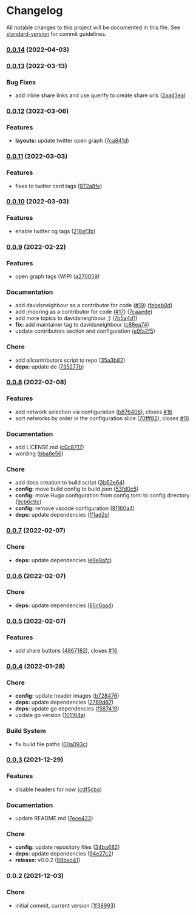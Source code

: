 # Changelog

All notable changes to this project will be documented in this file. See [standard-version](https://github.com/conventional-changelog/standard-version) for commit guidelines.

### [0.0.14](https://github.com/dnb-org/dnb-hugo-sitemap/compare/v0.0.13...v0.0.14) (2022-04-03)

### [0.0.13](https://github.com/dnb-org/dnb-hugo-sitemap/compare/v0.0.12...v0.0.13) (2022-03-13)


### Bug Fixes

* add inline share links and use querify to create share urls ([2aad3ea](https://github.com/dnb-org/dnb-hugo-sitemap/commit/2aad3eac3b4911fb59b0c77789a5fc3f0f530ce9))

### [0.0.12](https://github.com/dnb-org/dnb-hugo-sitemap/compare/v0.0.11...v0.0.12) (2022-03-06)


### Features

* **layouts:** update twitter open graph ([7ca841d](https://github.com/dnb-org/dnb-hugo-sitemap/commit/7ca841d741c3c29d30043de7ea1c5cfa03498c96))

### [0.0.11](https://github.com/dnb-org/dnb-hugo-sitemap/compare/v0.0.10...v0.0.11) (2022-03-03)


### Features

* fixes to twitter card tags ([972a8fe](https://github.com/dnb-org/dnb-hugo-sitemap/commit/972a8fe46cd16216081cd82a829ec6230daea76c))

### [0.0.10](https://github.com/dnb-org/dnb-hugo-sitemap/compare/v0.0.9...v0.0.10) (2022-03-03)


### Features

* enable twitter og tags ([218af3b](https://github.com/dnb-org/dnb-hugo-sitemap/commit/218af3b6da088772d1808347d0ec536e1d5a1843))

### [0.0.9](https://github.com/dnb-org/dnb-hugo-sitemap/compare/v0.0.8...v0.0.9) (2022-02-22)


### Features

* open graph tags (WIP) ([a270059](https://github.com/dnb-org/dnb-hugo-sitemap/commit/a270059d2778ab85fae2ade9cc66ba191729c10c))


### Documentation

* add davidsneighbour as a contributor for code ([#19](https://github.com/dnb-org/dnb-hugo-sitemap/issues/19)) ([febeb8d](https://github.com/dnb-org/dnb-hugo-sitemap/commit/febeb8d91dee3ec8cbead5ba25c21c16c738bc8a))
* add jmooring as a contributor for code ([#17](https://github.com/dnb-org/dnb-hugo-sitemap/issues/17)) ([7caaede](https://github.com/dnb-org/dnb-hugo-sitemap/commit/7caaede153977768499fc0b523959a07fd5d5d0a))
* add more topics to davidsneighbour ;) ([7b5a4d1](https://github.com/dnb-org/dnb-hugo-sitemap/commit/7b5a4d170d22d9b6c6a998cd5079d3afc68afb10))
* **fix:** add maintainer tag to davidsneighbour ([c88ea74](https://github.com/dnb-org/dnb-hugo-sitemap/commit/c88ea74e08e4390381c43d3f8785ee9e40d02bcb))
* update contributors section and configuration ([e9fa2f5](https://github.com/dnb-org/dnb-hugo-sitemap/commit/e9fa2f5498fab6bb412a12bfc324299ea9b0908c))


### Chore

* add allcontributors script to repo ([35a3b82](https://github.com/dnb-org/dnb-hugo-sitemap/commit/35a3b823b50b8ab2b58161ac7a4e79716cbeebc7))
* **deps:** update de ([735277b](https://github.com/dnb-org/dnb-hugo-sitemap/commit/735277b768ce4bf454883eda0053ed271f53dc40))

### [0.0.8](https://github.com/dnb-org/dnb-hugo-sitemap/compare/v0.0.7...v0.0.8) (2022-02-08)


### Features

* add network selection via configuration ([b876406](https://github.com/dnb-org/dnb-hugo-sitemap/commit/b876406b6b0874b2940039e2eb987babb7aa7741)), closes [#16](https://github.com/dnb-org/dnb-hugo-sitemap/issues/16)
* sort networks by order in the configuration slice ([70fff82](https://github.com/dnb-org/dnb-hugo-sitemap/commit/70fff82b5a98038c78a797360c5048b3e0a8e0e2)), closes [#16](https://github.com/dnb-org/dnb-hugo-sitemap/issues/16)


### Documentation

* add LICENSE.md ([c0c8717](https://github.com/dnb-org/dnb-hugo-sitemap/commit/c0c871767914d9fde307546880aac656961fc91b))
* wording ([bba8e56](https://github.com/dnb-org/dnb-hugo-sitemap/commit/bba8e563d408cb51dd7983261eb9d2b3310fea8d))


### Chore

* add docs creation to build script ([3b62e64](https://github.com/dnb-org/dnb-hugo-sitemap/commit/3b62e64572fc71357cae493ba189a1f987cdee3b))
* **config:** move build config to build.json ([53fd0c5](https://github.com/dnb-org/dnb-hugo-sitemap/commit/53fd0c5ee919f619dd508f5a7abefd720c208641))
* **config:** move Hugo configuration from config.toml to config directory ([9cb6c9c](https://github.com/dnb-org/dnb-hugo-sitemap/commit/9cb6c9c9714136c06b95885517fae205ca039f41))
* **config:** remove vscode configuration ([91160a4](https://github.com/dnb-org/dnb-hugo-sitemap/commit/91160a410b17df8d98087035bc094ad63d4af94a))
* **deps:** update dependencies ([ff1ad2e](https://github.com/dnb-org/dnb-hugo-sitemap/commit/ff1ad2e8bccecb7cbf29a7800666c269baded5d1))

### [0.0.7](https://github.com/dnb-org/dnb-hugo-sitemap/compare/v0.0.6...v0.0.7) (2022-02-07)


### Chore

* **deps:** update dependencies ([e9e8afc](https://github.com/dnb-org/dnb-hugo-sitemap/commit/e9e8afc003b7a801e4a19aa71eefae5a5232af65))

### [0.0.6](https://github.com/dnb-org/dnb-hugo-sitemap/compare/v0.0.5...v0.0.6) (2022-02-07)


### Chore

* **deps:** update dependencies ([85c6aad](https://github.com/dnb-org/dnb-hugo-sitemap/commit/85c6aad1d97bb529782d61a9320365bee4b1dc9f))

### [0.0.5](https://github.com/dnb-org/dnb-hugo-sitemap/compare/v0.0.4...v0.0.5) (2022-02-07)


### Features

* add share buttons ([4867182](https://github.com/dnb-org/dnb-hugo-sitemap/commit/486718256fe755e28ec6c9b52f815654cd3a8500)), closes [#16](https://github.com/dnb-org/dnb-hugo-sitemap/issues/16)

### [0.0.4](https://github.com/dnb-org/dnb-hugo-sitemap/compare/v0.0.3...v0.0.4) (2022-01-28)


### Chore

* **config:** update header images ([b728476](https://github.com/dnb-org/dnb-hugo-sitemap/commit/b728476dc9716daa0440e32c0694d911c890b424))
* **deps:** update dependencies ([2769d67](https://github.com/dnb-org/dnb-hugo-sitemap/commit/2769d67667993eaa2cb7dbe9f7c9b79bb8771ef4))
* **deps:** update go dependencies ([f587419](https://github.com/dnb-org/dnb-hugo-sitemap/commit/f5874198a8999a4587e97c763376c5989a08deea))
* update go version ([101164a](https://github.com/dnb-org/dnb-hugo-sitemap/commit/101164a37ced2887f49b55428e2cd1a66eb7231f))


### Build System

* fix build file paths ([00a093c](https://github.com/dnb-org/dnb-hugo-sitemap/commit/00a093c481c462a583a6b89f816af004c1ffe250))

### [0.0.3](https://github.com/dnb-org/dnb-hugo-sitemap/compare/v0.0.2...v0.0.3) (2021-12-29)


### Features

* disable headers for now ([cdf5cba](https://github.com/dnb-org/dnb-hugo-sitemap/commit/cdf5cba175fc4a2a6b528cf06e256b0e4a175ed8))


### Documentation

* update README.md ([7ece422](https://github.com/dnb-org/dnb-hugo-sitemap/commit/7ece422ac05fa41e4f3ad30e3753dcf08036e61d))


### Chore

* **config:** update repository files ([34ba682](https://github.com/dnb-org/dnb-hugo-sitemap/commit/34ba682ff9a6c836f2a675176f81e9d2a585f460))
* **deps:** update dependencies ([94e27c2](https://github.com/dnb-org/dnb-hugo-sitemap/commit/94e27c243a43ec01209de6b2b44ce48436bebe28))
* **release:** v0.0.2 ([98bec41](https://github.com/dnb-org/dnb-hugo-sitemap/commit/98bec418b1a3f3eec9a23e1116b5bf1621219c5c))

### 0.0.2 (2021-12-03)


### Chore

* initial commit, current version ([1f38993](https://github.com/dnb-org/dnb-hugo-sitemap/commit/1f38993fd33c04a3227363bc1f556bc7c594ec2b))
